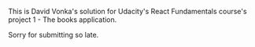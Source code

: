 This is David Vonka's solution for Udacity's React Fundamentals course's project 1 - The books application.

Sorry for submitting so late. 
